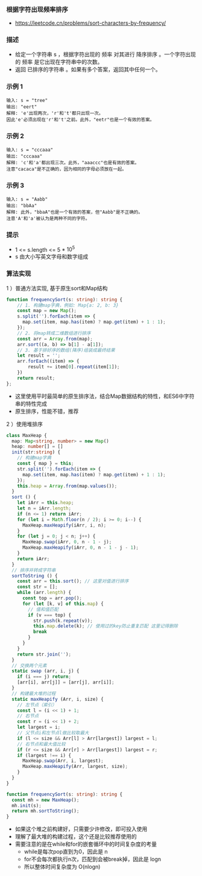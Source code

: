 ### 根据字符出现频率排序

- https://leetcode.cn/problems/sort-characters-by-frequency/

### 描述

- 给定一个字符串 s ，根据字符出现的 频率 对其进行 降序排序 。一个字符出现的 频率 是它出现在字符串中的次数。
- 返回 已排序的字符串 。如果有多个答案，返回其中任何一个。

### 示例 1

```
输入: s = "tree"
输出: "eert"
解释: 'e'出现两次，'r'和't'都只出现一次。
因此'e'必须出现在'r'和't'之前。此外，"eetr"也是一个有效的答案。
```

### 示例 2

```
输入: s = "cccaaa"
输出: "cccaaa"
解释: 'c'和'a'都出现三次。此外，"aaaccc"也是有效的答案。
注意"cacaca"是不正确的，因为相同的字母必须放在一起。
```

### 示例 3

```
输入: s = "Aabb"
输出: "bbAa"
解释: 此外，"bbaA"也是一个有效的答案，但"Aabb"是不正确的。
注意'A'和'a'被认为是两种不同的字符。
```
 
### 提示

- 1 <= s.length <= 5 * $10^5$
- s 由大小写英文字母和数字组成

### 算法实现

1 ）普通方法实现, 基于原生sort和Map结构

```ts
function frequencySort(s: string): string {
    // 1. 构建map字典，例如: Map{a: 2, b: 3}
    const map = new Map();
    s.split('').forEach(item => {
      map.set(item, map.has(item) ? map.get(item) + 1 : 1);
    });
    // 2. 将map转成二维数组进行排序
    const arr = Array.from(map);
    arr.sort((a, b) => b[1] - a[1]);
    // 3. 基于排好序的数组(降序)组装成最终结果
    let result = '';
    arr.forEach((item) => {
        result += item[0].repeat(item[1]);
    })
    return result;
};
```

- 这里使用平时最简单的原生排序法，结合Map数据结构的特性，和ES6中字符串的特性完成
- 原生排序，性能不错，推荐

2 ）使用堆排序

```ts
class MaxHeap {
  map: Map<string, number> = new Map()
  heap: number[] = []
  init(str:string) {
    // 构建map字典
    const { map } = this;
    str.split('').forEach(item => {
      map.set(item, map.has(item) ? map.get(item) + 1 : 1);
    });
    this.heap = Array.from(map.values());
  }
  sort () {
    let iArr = this.heap;
    let n = iArr.length;
    if (n <= 1) return iArr;
    for (let i = Math.floor(n / 2); i >= 0; i--) {
      MaxHeap.maxHeapify(iArr, i, n);
    }
    for (let j = 0; j < n; j++) {
      MaxHeap.swap(iArr, 0, n - 1 - j);
      MaxHeap.maxHeapify(iArr, 0, n - 1 - j - 1);
    }
    return iArr;
  }
  // 排序并转成字符串
  sortToString () {
    const arr = this.sort(); // 这里对值进行排序
    const str = [];
    while (arr.length) {
      const top = arr.pop();
      for (let [k, v] of this.map) {
        // 值和值匹配
        if (v === top) {
          str.push(k.repeat(v));
          this.map.delete(k); // 使用过的key防止重复匹配 这里记得删除
          break
        }
      }
    }
    return str.join('');
  }
  // 交换两个元素
  static swap (arr, i, j) {
    if (i === j) return;
    [arr[i], arr[j]] = [arr[j], arr[i]];
  }
  // 构建最大堆的过程
  static maxHeapify (Arr, i, size) {
    // 左节点（索引）
    const l = (i << 1) + 1;
    // 右节点
    const r = (i << 1) + 2;
    let largest = i;
    // 父节点i和左节点l做比较取最大
    if (l <= size && Arr[l] > Arr[largest]) largest = l;
    // 右节点和最大值比较
    if (r <= size && Arr[r] > Arr[largest]) largest = r;
    if (largest !== i) {
      MaxHeap.swap(Arr, i, largest);
      MaxHeap.maxHeapify(Arr, largest, size);
    }
  }
}

function frequencySort(s: string): string {
  const mh = new MaxHeap();
  mh.init(s);
  return mh.sortToString();
}
```

- 如果这个堆之前构建好，只需要少许修改，即可投入使用
- 理解了最大堆的构建过程，这个还是比较推荐使用的
- 需要注意的是在while和for的嵌套循环中的时间复杂度的考量
  * while是每次pop直到为0，因此是 n
  * for不会每次都执行n次，匹配到会被break掉，因此是 logn
  * 所以整体时间复杂度为 O(nlogn)
